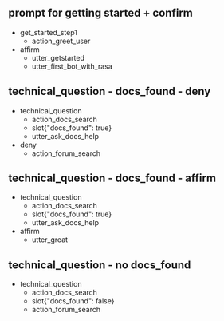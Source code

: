 ## prompt for getting started + confirm
* get_started_step1
    - action_greet_user
* affirm
    - utter_getstarted
    - utter_first_bot_with_rasa

## technical_question - docs_found - deny
* technical_question
    - action_docs_search
    - slot{"docs_found": true}
    - utter_ask_docs_help
* deny
    - action_forum_search

## technical_question - docs_found - affirm
* technical_question
    - action_docs_search
    - slot{"docs_found": true}
    - utter_ask_docs_help
* affirm
    - utter_great

## technical_question - no docs_found
* technical_question
    - action_docs_search
    - slot{"docs_found": false}
    - action_forum_search